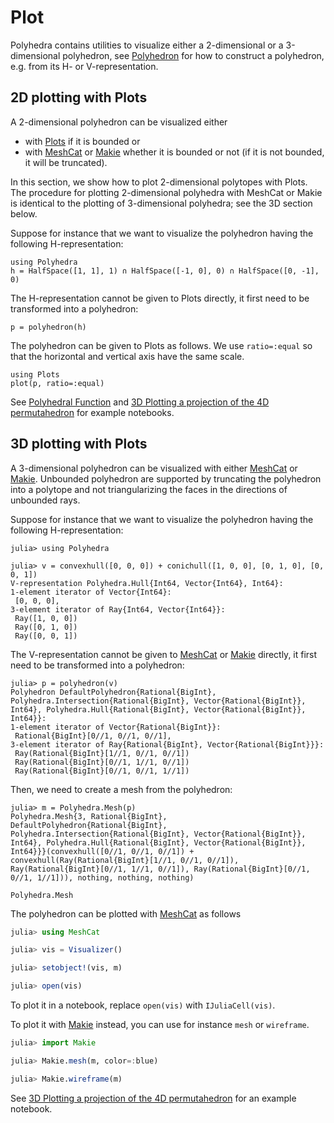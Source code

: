# Plot

Polyhedra contains utilities to visualize either a 2-dimensional or a 3-dimensional
polyhedron, see [Polyhedron](@ref) for how to construct a polyhedron, e.g. from its H- or V-representation.

## 2D plotting with Plots

A 2-dimensional polyhedron can be visualized either
* with [Plots](https://github.com/JuliaPlots/Plots.jl) if it is bounded or
* with [MeshCat](https://github.com/rdeits/MeshCat.jl) or [Makie](https://github.com/JuliaPlots/Makie.jl) whether it is bounded or not (if it is not bounded, it will be truncated).

In this section, we show how to plot 2-dimensional polytopes with Plots.
The procedure for plotting 2-dimensional polyhedra with MeshCat or Makie is identical to the plotting of 3-dimensional polyhedra; see the 3D section below.

Suppose for instance that we want to visualize the polyhedron having the following H-representation:
```@example plots2
using Polyhedra
h = HalfSpace([1, 1], 1) ∩ HalfSpace([-1, 0], 0) ∩ HalfSpace([0, -1], 0)
```

The H-representation cannot be given to Plots directly, it first need to be transformed into a polyhedron:
```@example plots2
p = polyhedron(h)
```

The polyhedron can be given to Plots as follows.
We use `ratio=:equal` so that the horizontal and vertical axis have the same scale.
```@example plots2
using Plots
plot(p, ratio=:equal)
```

See [Polyhedral Function](https://github.com/JuliaPolyhedra/Polyhedra.jl/blob/master/examples/Polyhedral%20Function.ipynb) and [3D Plotting a projection of the 4D permutahedron](https://github.com/JuliaPolyhedra/Polyhedra.jl/blob/master/examples/3D%20Plotting%20a%20projection%20of%20the%204D%20permutahedron.ipynb) for example notebooks.

## 3D plotting with Plots

A 3-dimensional polyhedron can be visualized with either [MeshCat](https://github.com/rdeits/MeshCat.jl) or [Makie](https://github.com/JuliaPlots/Makie.jl).
Unbounded polyhedron are supported by truncating the polyhedron into a polytope and not triangularizing the faces in the directions of unbounded rays.

Suppose for instance that we want to visualize the polyhedron having the following H-representation:
```jldoctest plots3
julia> using Polyhedra

julia> v = convexhull([0, 0, 0]) + conichull([1, 0, 0], [0, 1, 0], [0, 0, 1])
V-representation Polyhedra.Hull{Int64, Vector{Int64}, Int64}:
1-element iterator of Vector{Int64}:
 [0, 0, 0],
3-element iterator of Ray{Int64, Vector{Int64}}:
 Ray([1, 0, 0])
 Ray([0, 1, 0])
 Ray([0, 0, 1])
```

The V-representation cannot be given to [MeshCat](https://github.com/rdeits/MeshCat.jl) or [Makie](https://github.com/JuliaPlots/Makie.jl) directly, it first need to be transformed into a polyhedron:
```jldoctest plots3
julia> p = polyhedron(v)
Polyhedron DefaultPolyhedron{Rational{BigInt}, Polyhedra.Intersection{Rational{BigInt}, Vector{Rational{BigInt}}, Int64}, Polyhedra.Hull{Rational{BigInt}, Vector{Rational{BigInt}}, Int64}}:
1-element iterator of Vector{Rational{BigInt}}:
 Rational{BigInt}[0//1, 0//1, 0//1],
3-element iterator of Ray{Rational{BigInt}, Vector{Rational{BigInt}}}:
 Ray(Rational{BigInt}[1//1, 0//1, 0//1])
 Ray(Rational{BigInt}[0//1, 1//1, 0//1])
 Ray(Rational{BigInt}[0//1, 0//1, 1//1])
```

Then, we need to create a mesh from the polyhedron:
```jldoctest plots3
julia> m = Polyhedra.Mesh(p)
Polyhedra.Mesh{3, Rational{BigInt}, DefaultPolyhedron{Rational{BigInt}, Polyhedra.Intersection{Rational{BigInt}, Vector{Rational{BigInt}}, Int64}, Polyhedra.Hull{Rational{BigInt}, Vector{Rational{BigInt}}, Int64}}}(convexhull([0//1, 0//1, 0//1]) + convexhull(Ray(Rational{BigInt}[1//1, 0//1, 0//1]), Ray(Rational{BigInt}[0//1, 1//1, 0//1]), Ray(Rational{BigInt}[0//1, 0//1, 1//1])), nothing, nothing, nothing)
```

```@docs
Polyhedra.Mesh
```

The polyhedron can be plotted with [MeshCat](https://github.com/rdeits/MeshCat.jl) as follows
```julia
julia> using MeshCat

julia> vis = Visualizer()

julia> setobject!(vis, m)

julia> open(vis)
```
To plot it in a notebook, replace `open(vis)` with `IJuliaCell(vis)`.

To plot it with [Makie](https://github.com/JuliaPlots/Makie.jl) instead, you can use for instance `mesh` or `wireframe`.
```julia
julia> import Makie

julia> Makie.mesh(m, color=:blue)

julia> Makie.wireframe(m)
```

See [3D Plotting a projection of the 4D permutahedron](https://github.com/JuliaPolyhedra/Polyhedra.jl/blob/master/examples/3D%20Plotting%20a%20projection%20of%20the%204D%20permutahedron.ipynb) for an example notebook.
